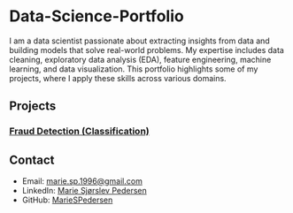 # Data-Science-Portfolio

I am a data scientist passionate about extracting insights from data and building models that solve real-world problems. My expertise includes data cleaning, exploratory data analysis (EDA), feature engineering, machine learning, and data visualization. This portfolio highlights some of my projects, where I apply these skills across various domains.

## Projects
### [Fraud Detection (Classification)](first_Notebook.ipynb)

## Contact
- Email: [marie.sp.1996@gmail.com](mailto:marie.sp.1996@gmail.com)
- LinkedIn: [Marie Sjørslev Pedersen](https://www.linkedin.com/in/marie-pedersen/)
- GitHub: [MarieSPedersen](https://github.com/mariespedersen)
